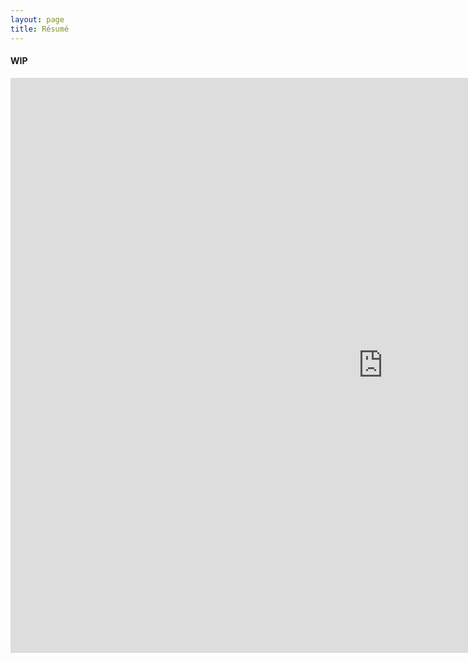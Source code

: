 ```yaml
---
layout: page
title: Résumé
---
```


#### WIP

<iframe src="https://docs.zoho.com/embed/7c64w782b698f46224f8ab3de6941631c0fb2" scrolling="no" width="1191px" height="920px" frameborder="0"></iframe>
